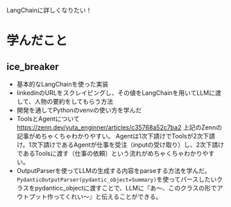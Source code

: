 LangChainに詳しくなりたい！

# 学んだこと

## ice_breaker
- 基本的なLangChainを使った実装
- linkedinのURLをスクレイピングし、その値をLangChainを用いてLLMに渡して、人物の要約をしてもらう方法
- 開発を通してPythonのvenvの使い方を学んだ
- ToolsとAgentについて
  https://zenn.dev/yuta_enginner/articles/c35768a52c7ba2
  上記のZennの記事がめちゃくちゃわかりやすい。
  Agentは1次下請けでToolsが2次下請け。1次下請けであるAgentが仕事を受注（inputの受け取り）し、2次下請けであるToolsに渡す（仕事の依頼）という流れがめちゃくちゃわかりやすい。
- OutputParserを使ってLLMの生成する内容をparseする方法を学んだ。
  `PydanticOutputParser(pydantic_object=Summary)`を使ってパースしたいクラスをpydanticc_objectに渡すことで、LLMに『あ〜、このクラスの形でアウトプット作ってくれい〜』と伝えることができる。